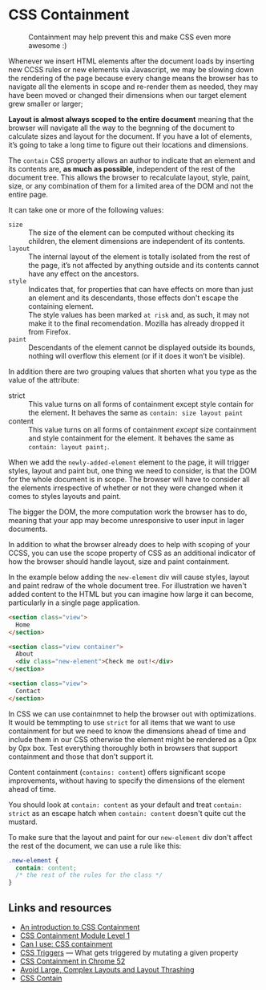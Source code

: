 # CSS Containment

<figure>
  <img src="http://publishing-project.rivendellweb.net/wp-content/uploads/2019/03/css-is-awesome.jpg" alt="">
  <figcaption>Containment may help prevent this and make CSS even more awesome :)</figcaption>
</figure>

Whenever we insert HTML elements after the document loads by inserting new CCSS rules or new elements via Javascript, we may be slowing down the rendering of the page because every change means the browser has to navigate all the elements in scope and re-render them as needed, they may have been moved or changed their dimensions when our target element grew smaller or larger;

**Layout is almost always scoped to the entire document** meaning that the browser will navigate all the way to the begnning of the document to calculate sizes and layout for the document. If you have a lot of elements, it’s going to take a long time to figure out their locations and dimensions.

The `contain` CSS property allows an author to indicate that an element and its contents are, **as much as possible**, independent of the rest of the document tree.  This allows the browser to recalculate layout, style, paint, size, or any combination of them for a limited area of the DOM and not the entire page.

It can take one or more of the following values:

<dl>
  <dt><code>size</code></dt>
  <dd>The size of the element can be computed without checking its children, the element dimensions are independent of its contents.</dd>
  <dt><code>layout</code></dt>
  <dd>The internal layout of the element is totally isolated from the rest of the page, it’s not affected by anything outside and its contents cannot have any effect on the ancestors.</dd>
  <dt><code>style</code></dt>
  <dd>Indicates that, for properties that can have effects on more than just an element and its descendants, those effects don't escape the containing element.</dd>
  <dd>The style values has been marked <code>at risk</code> and, as such, it may not make it to the final recomendation. Mozilla has already dropped it from Firefox.</dd>
  <dt><code>paint</code></dt>
  <dd>Descendants of the element cannot be displayed outside its bounds, nothing will overflow this element (or if it does it won’t be visible).</dd>
</dl>

In addition there are two grouping values that shorten what you type as the value of the attribute:

<dl>
  <dt>strict</dt>
  <dd>This value turns on all forms of containment except style contain for the element. It behaves the same as <code>contain: size layout paint</code></dd>
  <dt>content</dt>
  <dd>This value turns on all forms of containment <em>except</em> size containment and style containment for the element. It behaves the same as <code>contain: layout paint;</code>.
  </dl>

When we add the `newly-added-element` element to the page, it will trigger styles, layout and paint but, one thing we need to consider, is that the DOM for the whole document is in scope. The browser will have to consider all the elements irrespective of whether or not they were changed when it comes to styles layouts and paint.

The bigger the DOM, the more computation work the browser has to do, meaning that your app may become unresponsive to user input in lager documents.

In addition to what the browser already does to help with scoping of your CCSS, you can use the scope property of CSS as an additional indicator of how the browser should handle layout, size and paint containment.

In the example below adding the `new-element` div will cause styles, layout and paint redraw of the whole document tree. For illustration we haven't added content to the HTML but you can imagine how large it can become, particularly in a single page application.

```html
<section class="view">
  Home
</section>

<section class="view container">
  About
  <div class="new-element">Check me out!</div>
</section>

<section class="view">
  Contact
</section>
```

In CSS we can use containmnet to help the browser out with optimizations. It would be temmpting to use `strict` for all items that we want to use containment for but we need to know the dimensions ahead of time and include them in our CSS otherwise the element might be rendered as a 0px by 0px box. Test everything thoroughly both in browsers that support containment and those that don't support it.

Content containment (`contains: content`) offers significant scope improvements, without having to specify the dimensions of the element ahead of time.

You should look at `contain: content` as your default and treat `contain: strict` as an escape hatch when `contain: content` doesn't quite cut the mustard.

To make sure that the layout and paint for our `new-element` div don't affect the rest of the document, we can use a rule like this:

```css
.new-element {
  contain: content;
  /* the rest of the rules for the class */
}
```



## Links and resources

* [An introduction to CSS Containment](https://blogs.igalia.com/mrego/2019/01/11/an-introduction-to-css-containment/)
* [CSS Containment Module Level 1](https://www.w3.org/TR/css-contain-1/)
* [Can I use: CSS containment](https://caniuse.com/#feat=css-containment)
* [CSS Triggers](https://csstriggers.com/) &mdash; What gets triggered by mutating a given property
* [CSS Containment in Chrome 52](https://developers.google.com/web/updates/2016/06/css-containment)
* [Avoid Large, Complex Layouts and Layout Thrashing](https://developers.google.com/web/fundamentals/performance/rendering/avoid-large-complex-layouts-and-layout-thrashing)
* [CSS Contain](https://developer.mozilla.org/en-US/docs/Web/CSS/contain)


